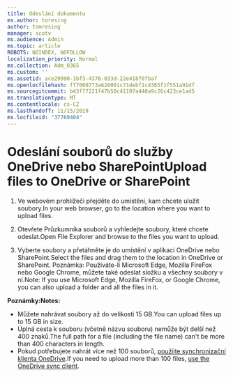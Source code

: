 ```yaml
---
title: Odeslání dokumentu
ms.author: toresing
author: tomresing
manager: scotv
ms.audience: Admin
ms.topic: article
ROBOTS: NOINDEX, NOFOLLOW
localization_priority: Normal
ms.collection: Adm_O365
ms.custom: ''
ms.assetid: ace29990-1bf3-4378-833d-22e418f0fba7
ms.openlocfilehash: ff7000773a628001c71debf1c4365f1f551a91df
ms.sourcegitcommit: b43f77221f47b50c41197a448a9c26c423ce1ad5
ms.translationtype: MT
ms.contentlocale: cs-CZ
ms.lasthandoff: 11/15/2019
ms.locfileid: "37769404"
---
```

# <a name="upload-files-to-onedrive-or-sharepoint"></a><span data-ttu-id="141bb-102">Odeslání souborů do služby OneDrive nebo SharePoint</span><span class="sxs-lookup"><span data-stu-id="141bb-102">Upload files to OneDrive or SharePoint</span></span>

1. <span data-ttu-id="141bb-103">Ve webovém prohlížeči přejděte do umístění, kam chcete uložit soubory.</span><span class="sxs-lookup"><span data-stu-id="141bb-103">In your web browser, go to the location where you want to upload files.</span></span>
    
2. <span data-ttu-id="141bb-104">Otevřete Průzkumníka souborů a vyhledejte soubory, které chcete odeslat.</span><span class="sxs-lookup"><span data-stu-id="141bb-104">Open File Explorer and browse to the files you want to upload.</span></span>
    
3. <span data-ttu-id="141bb-105">Vyberte soubory a přetáhněte je do umístění v aplikaci OneDrive nebo SharePoint.</span><span class="sxs-lookup"><span data-stu-id="141bb-105">Select the files and drag them to the location in OneDrive or SharePoint.</span></span> <span data-ttu-id="141bb-106">Poznámka: Používáte-li Microsoft Edge, Mozilla FireFox nebo Google Chrome, můžete také odeslat složku a všechny soubory v ní.</span><span class="sxs-lookup"><span data-stu-id="141bb-106">Note: If you use Microsoft Edge, Mozilla FireFox, or Google Chrome, you can also upload a folder and all the files in it.</span></span>
    
<span data-ttu-id="141bb-107">**Poznámky:**</span><span class="sxs-lookup"><span data-stu-id="141bb-107">**Notes:**</span></span>

- <span data-ttu-id="141bb-108">Můžete nahrávat soubory až do velikosti 15 GB.</span><span class="sxs-lookup"><span data-stu-id="141bb-108">You can upload files up to 15 GB in size.</span></span> 
- <span data-ttu-id="141bb-109">Úplná cesta k souboru (včetně názvu souboru) nemůže být delší než 400 znaků.</span><span class="sxs-lookup"><span data-stu-id="141bb-109">The full path for a file (including the file name) can't be more than 400 characters in length.</span></span> 
- <span data-ttu-id="141bb-110">Pokud potřebujete nahrát více než 100 souborů, [použijte synchronizační klienta OneDrive](https://go.microsoft.com/fwlink/?linkid=866427).</span><span class="sxs-lookup"><span data-stu-id="141bb-110">If you need to upload more than 100 files, [use the OneDrive sync client](https://go.microsoft.com/fwlink/?linkid=866427).</span></span> 
  

